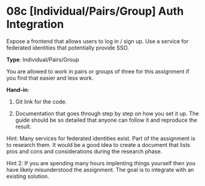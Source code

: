 # 08c [Individual/Pairs/Group] Auth Integration

Expose a frontend that allows users to log in / sign up. Use a service for federated identities that potentially provide SSO. 

**Type**: Individual/Pairs/Group

You are allowed to work in pairs or groups of three for this assignment if you find that easier and less work.

**Hand-in**:

1. Git link for the code. 

2. Documentation that goes through step by step on how you set it up. The guide should be so detailed that anyone can follow it and reproduce the result. 


Hint: Many services for federated identities exist. Part of the assignment is to research them. It would be a good idea to create a document that lists pros and cons and considerations during the research phase.  

Hint 2: If you are spending many hours implenting things yourself then you have likely misunderstood the assignment. The goal is to integrate with an existing solution.